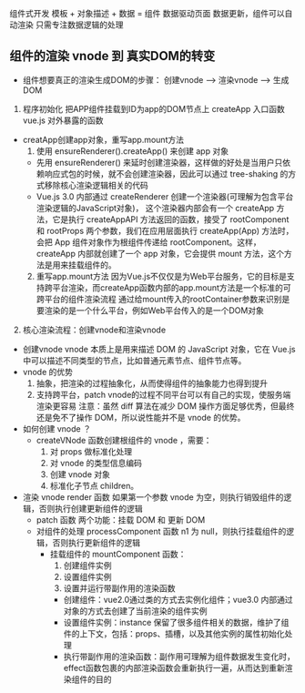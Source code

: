 组件式开发
模板 + 对象描述 + 数据 = 组件
数据驱动页面
数据更新，组件可以自动渲染
只需专注数据逻辑的处理
  
## 组件的渲染 vnode 到 真实DOM的转变
- 组件想要真正的渲染生成DOM的步骤： 创建vnode --> 渲染vnode --> 生成DOM

1. 程序初始化
  把APP组件挂载到ID为app的DOM节点上
  createApp 入口函数 vue.js 对外暴露的函数
  - creatApp创建app对象，重写app.mount方法
    1. 使用 ensureRenderer().createApp() 来创建 app 对象 
      - 先用 ensureRenderer() 来延时创建渲染器，这样做的好处是当用户只依赖响应式包的时候，就不会创建渲染器，因此可以通过 tree-shaking 的方式移除核心渲染逻辑相关的代码
      - Vue.js 3.0 内部通过 createRenderer 创建一个渲染器(可理解为包含平台渲染逻辑的JavaScript对象)，
      这个渲染器内部会有一个 createApp 方法，它是执行 createAppAPI 方法返回的函数，接受了 rootComponent 和 rootProps 两个参数，我们在应用层面执行 createApp(App) 方法时，会把 App 组件对象作为根组件传递给 rootComponent。这样，createApp 内部就创建了一个 app 对象，它会提供 mount 方法，这个方法是用来挂载组件的。
    2. 重写app.mount方法
      因为Vue.js不仅仅是为Web平台服务，它的目标是支持跨平台渲染，而createApp函数内部的app.mount方法是一个标准的可跨平台的组件渲染流程
      通过给mount传入的rootContainer参数来识别是要渲染的是一个什么平台，例如Web平台传入的是一个DOM对象

2. 核心渲染流程：创建vnode和渲染vnode
  - 创建vnode
    vnode 本质上是用来描述 DOM 的 JavaScript 对象，它在 Vue.js 中可以描述不同类型的节点，比如普通元素节点、组件节点等。
  - vnode 的优势
    1. 抽象，把渲染的过程抽象化，从而使得组件的抽象能力也得到提升
    2. 支持跨平台，patch vnode的过程不同平台可以有自己的实现，使服务端渲染更容易
    注意：虽然 diff 算法在减少 DOM 操作方面足够优秀，但最终还是免不了操作 DOM，所以说性能并不是 vnode 的优势。
  - 如何创建 vnode ？
    - createVNode 函数创建根组件的 vnode ，需要：
      1. 对 props 做标准化处理
      2. 对 vnode 的类型信息编码
      3. 创建 vnode 对象
      4. 标准化子节点  children。
  - 渲染 vnode
    render 函数
    如果第一个参数 vnode 为空，则执行销毁组件的逻辑，否则执行创建更新组件的逻辑
    - patch 函数
      两个功能：挂载 DOM 和 更新 DOM
    - 对组件的处理
      processComponent 函数 n1 为 null，则执行挂载组件的逻辑，否则执行更新组件的逻辑
      - 挂载组件的  mountComponent 函数： 
        1. 创建组件实例
        2. 设置组件实例
        3. 设置并运行带副作用的渲染函数
        - 创建组件：vue2.0通过类的方式去实例化组件；vue3.0 内部通过对象的方式去创建了当前渲染的组件实例
        - 设置组件实例：instance 保留了很多组件相关的数据，维护了组件的上下文，包括：props、插槽，以及其他实例的属性初始化处理
        - 执行带副作用的渲染函数：副作用可理解为组件数据发生变化时，effect函数包裹的内部渲染函数会重新执行一遍，从而达到重新渲染组件的目的
      
